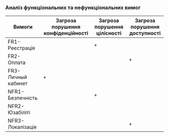 ### Аналіз функціональних та нефункціональних вимог

|Вимоги|Загроза порушення конфіденційності|Загроза порушення цілісності|Загроза порушення доступності|
|------|----------------------------------|----------------------------|-----------------------------|
|FR1-Реєстрація||+||
|FR2-Оплата|||+|
|FR3-Личный кабинет|+|||
|NFR1-Безпечність||+||
|NFR2-Юзабіліті||||
|NFR3-Локалізація|||+|
